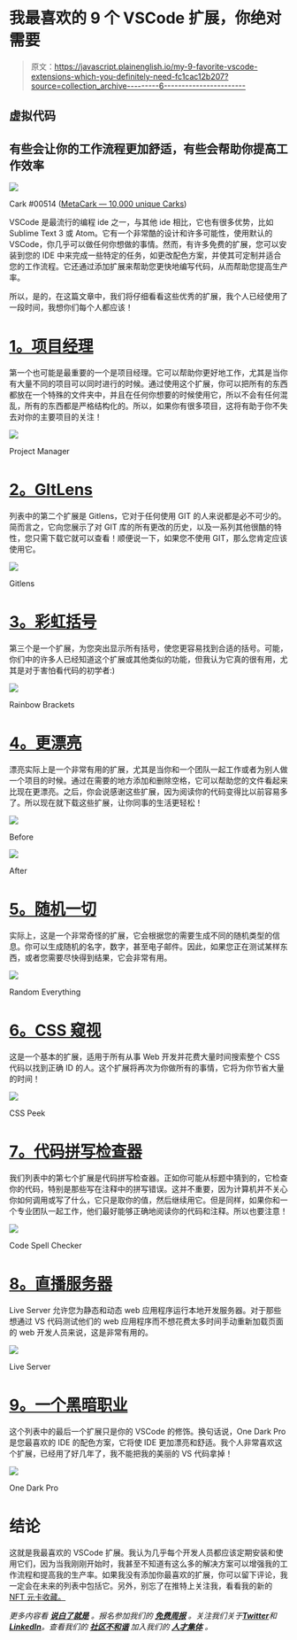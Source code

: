 # 我最喜欢的 9 个 VSCode 扩展，你绝对需要

> 原文：<https://javascript.plainenglish.io/my-9-favorite-vscode-extensions-which-you-definitely-need-fc1cac12b207?source=collection_archive---------6----------------------->

## 虚拟代码

## 有些会让你的工作流程更加舒适，有些会帮助你提高工作效率

![](img/9e3dadcbe05380a54b8c1bccf76d1162.png)

Cark #00514 ([MetaCark — 10,000 unique Carks](https://metacark.com/))

VSCode 是最流行的编程 ide 之一，与其他 ide 相比，它也有很多优势，比如 Sublime Text 3 或 Atom。它有一个非常酷的设计和许多可能性，使用默认的 VSCode，你几乎可以做任何你想做的事情。然而，有许多免费的扩展，您可以安装到您的 IDE 中来完成一些特定的任务，如更改配色方案，并使其可定制并适合您的工作流程。它还通过添加扩展来帮助您更快地编写代码，从而帮助您提高生产率。

所以，是的，在这篇文章中，我们将仔细看看这些优秀的扩展，我个人已经使用了一段时间，我想你们每个人都应该！

# [1。项目经理](https://marketplace.visualstudio.com/items?itemName=alefragnani.project-manager)

第一个也可能是最重要的一个是项目经理。它可以帮助你更好地工作，尤其是当你有大量不同的项目可以同时进行的时候。通过使用这个扩展，你可以把所有的东西都放在一个特殊的文件夹中，并且在任何你想要的时候使用它，所以不会有任何混乱，所有的东西都是严格结构化的。所以，如果你有很多项目，这将有助于你不失去对你的主要项目的关注！

![](img/76ba50cc25975461890f5714f439dccb.png)

Project Manager

# [2。GItLens](https://marketplace.visualstudio.com/items?itemName=eamodio.gitlens)

列表中的第二个扩展是 Gitlens，它对于任何使用 GIT 的人来说都是必不可少的。简而言之，它向您展示了对 GIT 库的所有更改的历史，以及一系列其他很酷的特性，您只需下载它就可以查看！顺便说一下，如果您不使用 GIT，那么您肯定应该使用它。

![](img/3cc89921c680a3ad73ba496e2e8644a7.png)

Gitlens

# [3。彩虹括号](https://marketplace.visualstudio.com/items?itemName=2gua.rainbow-brackets)

第三个是一个扩展，为您突出显示所有括号，使您更容易找到合适的括号。可能，你们中的许多人已经知道这个扩展或其他类似的功能，但我认为它真的很有用，尤其是对于害怕看代码的初学者:)

![](img/bbeda35db80ed8509da4657ed1830463.png)

Rainbow Brackets

# [4。更漂亮](https://marketplace.visualstudio.com/items?itemName=esbenp.prettier-vscode)

漂亮实际上是一个非常有用的扩展，尤其是当你和一个团队一起工作或者为别人做一个项目的时候。通过在需要的地方添加和删除空格，它可以帮助您的文件看起来比现在更漂亮。之后，你会说感谢这些扩展，因为阅读你的代码变得比以前容易多了。所以现在就下载这些扩展，让你同事的生活更轻松！

![](img/247cae39d0d9d11fe565aae88b213a10.png)

Before

![](img/611e21e48b1041b4664fa62879a71986.png)

After

# [5。随机一切](https://marketplace.visualstudio.com/items?itemName=helixquar.randomeverything)

实际上，这是一个非常奇怪的扩展，它会根据您的需要生成不同的随机类型的信息。你可以生成随机的名字，数字，甚至电子邮件。因此，如果您正在测试某样东西，或者您需要尽快得到结果，它会非常有用。

![](img/09c3b116c0c71cd3a30ffaf9c0a83383.png)

Random Everything

# [6。CSS 窥视](https://marketplace.visualstudio.com/items?itemName=pranaygp.vscode-css-peek)

这是一个基本的扩展，适用于所有从事 Web 开发并花费大量时间搜索整个 CSS 代码以找到正确 ID 的人。这个扩展将再次为你做所有的事情，它将为你节省大量的时间！

![](img/45d58b224cf50cffbb61873ed7bac8fc.png)

CSS Peek

# [7。代码拼写检查器](https://marketplace.visualstudio.com/items?itemName=streetsidesoftware.code-spell-checker)

我们列表中的第七个扩展是代码拼写检查器。正如你可能从标题中猜到的，它检查你的代码，特别是那些写在注释中的拼写错误。这并不重要，因为计算机并不关心你如何调用或写了什么，它只是取你的值，然后继续用它。但是同样，如果你和一个专业团队一起工作，他们最好能够正确地阅读你的代码和注释。所以也要注意！

![](img/34db3a7bbd7374a0d41d35786abd8ca2.png)

Code Spell Checker

# [8。直播服务器](https://marketplace.visualstudio.com/items?itemName=ritwickdey.LiveServer)

Live Server 允许您为静态和动态 web 应用程序运行本地开发服务器。对于那些想通过 VS 代码测试他们的 web 应用程序而不想花费太多时间手动重新加载页面的 web 开发人员来说，这是非常有用的。

![](img/08678f7183ea64de7ca950e25624632b.png)

Live Server

# [9。一个黑暗职业](https://marketplace.visualstudio.com/items?itemName=zhuangtongfa.Material-theme)

这个列表中的最后一个扩展只是你的 VSCode 的修饰。换句话说，One Dark Pro 是您最喜欢的 IDE 的配色方案，它将使 IDE 更加漂亮和舒适。我个人非常喜欢这个扩展，已经用了好几年了，我不能把我的美丽的 VS 代码拿掉！

![](img/42e49eec44d2acd06326be222172bb59.png)

One Dark Pro

# 结论

这就是我最喜欢的 VSCode 扩展。我认为几乎每个开发人员都应该定期安装和使用它们，因为当我刚刚开始时，我甚至不知道有这么多的解决方案可以增强我的工作流程和提高我的生产率。如果我没有添加你最喜欢的扩展，你可以留下评论，我一定会在未来的列表中包括它。另外，别忘了在推特上关注我，看看我的新的 [NFT 元卡收藏。](https://metacark.com/)

*更多内容看* [***说白了就是***](https://plainenglish.io/) *。报名参加我们的* [***免费周报***](http://newsletter.plainenglish.io/) *。关注我们关于*[***Twitter***](https://twitter.com/inPlainEngHQ)*和*[***LinkedIn***](https://www.linkedin.com/company/inplainenglish/)*。查看我们的* [***社区不和谐***](https://discord.gg/GtDtUAvyhW) *加入我们的* [***人才集体***](https://inplainenglish.pallet.com/talent/welcome) *。*